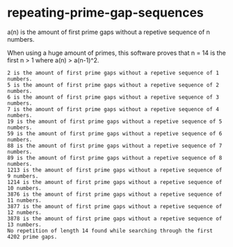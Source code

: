 # repeating-prime-gap-sequences

a(n) is the amount of first prime gaps without a repetive sequence of n numbers.

When using a huge amount of primes, this software proves that n = 14 is the first n > 1 where a(n) > a(n-1)^2.

```
2 is the amount of first prime gaps without a repetive sequence of 1 numbers.
5 is the amount of first prime gaps without a repetive sequence of 2 numbers.
6 is the amount of first prime gaps without a repetive sequence of 3 numbers.
7 is the amount of first prime gaps without a repetive sequence of 4 numbers.
19 is the amount of first prime gaps without a repetive sequence of 5 numbers.
59 is the amount of first prime gaps without a repetive sequence of 6 numbers.
88 is the amount of first prime gaps without a repetive sequence of 7 numbers.
89 is the amount of first prime gaps without a repetive sequence of 8 numbers.
1213 is the amount of first prime gaps without a repetive sequence of 9 numbers.
1214 is the amount of first prime gaps without a repetive sequence of 10 numbers.
3876 is the amount of first prime gaps without a repetive sequence of 11 numbers.
3877 is the amount of first prime gaps without a repetive sequence of 12 numbers.
3878 is the amount of first prime gaps without a repetive sequence of 13 numbers.
No repetition of length 14 found while searching through the first 4202 prime gaps.
```
